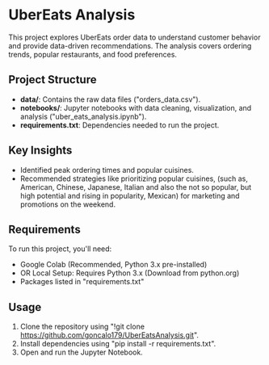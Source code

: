 
# UberEats Analysis

This project explores UberEats order data to understand customer behavior and provide data-driven recommendations. The analysis covers ordering trends, popular restaurants, and food preferences.

## Project Structure
- **data/**: Contains the raw data files ("orders_data.csv").
- **notebooks/**: Jupyter notebooks with data cleaning, visualization, and analysis ("uber_eats_analysis.ipynb").
- **requirements.txt**: Dependencies needed to run the project.

## Key Insights
- Identified peak ordering times and popular cuisines.
- Recommended strategies like prioritizing popular cuisines, (such as, American, Chinese, Japanese, Italian and also the not so popular, but high potential and rising in popularity, Mexican) for marketing and promotions on the weekend.

## Requirements
To run this project, you'll need:
- Google Colab (Recommended, Python 3.x pre-installed)
- OR Local Setup: Requires Python 3.x (Download from python.org)
- Packages listed in "requirements.txt"

## Usage
1. Clone the repository using "!git clone https://github.com/goncalo179/UberEatsAnalysis.git".
2. Install dependencies using "pip install -r requirements.txt".
3. Open and run the Jupyter Notebook.
